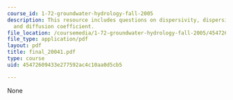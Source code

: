 ```yaml
---
course_id: 1-72-groundwater-hydrology-fall-2005
description: This resource includes questions on dispersivity, dispersion coefficient,
  and diffusion coefficient.
file_location: /coursemedia/1-72-groundwater-hydrology-fall-2005/45472609433e277592ac4c10aa0d5cb5_final_20041.pdf
file_type: application/pdf
layout: pdf
title: final_20041.pdf
type: course
uid: 45472609433e277592ac4c10aa0d5cb5

---
```

None